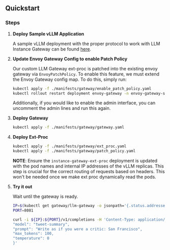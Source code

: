 ## Quickstart

### Steps

1. **Deploy Sample vLLM Application**

   A sample vLLM deployment with the proper protocol to work with LLM Instance Gateway can be found [here](https://github.com/kubernetes-sigs/llm-instance-gateway/blob/6f9869d6595d2d0f8e6febcbec0f348cb44a3012/examples/poc/manifests/samples/vllm-lora-deployment.yaml#L18).

1. **Update Envoy Gateway Config to enable Patch Policy**

   Our custom LLM Gateway ext-proc is patched into the existing envoy gateway via `EnvoyPatchPolicy`. To enable this feature, we must extend the Envoy Gateway config map. To do this, simply run:
   ```bash
   kubectl apply -f ./manifests/gateway/enable_patch_policy.yaml
   kubectl rollout restart deployment envoy-gateway -n envoy-gateway-system

   ```
   Additionally, if you would like to enable the admin interface, you can uncomment the admin lines and run this again.


1. **Deploy Gateway**

   ```bash
   kubectl apply -f ./manifests/gateway/gateway.yaml
   ```

1. **Deploy Ext-Proc**

   ```bash
   kubectl apply -f ./manifests/gateway/ext_proc.yaml
   kubectl apply -f ./manifests/gateway/patch_policy.yaml
   ```
   **NOTE**: Ensure the `instance-gateway-ext-proc` deployment is updated with the pod names and internal IP addresses of the vLLM replicas. This step is crucial for the correct routing of requests based on headers. This won't be needed once we make ext proc dynamically read the pods.

1. **Try it out**

   Wait until the gateway is ready.

   ```bash
   IP=$(kubectl get gateway/llm-gateway -o jsonpath='{.status.addresses[0].value}')
   PORT=8081

   curl -i ${IP}:${PORT}/v1/completions -H 'Content-Type: application/json' -d '{
   "model": "tweet-summary",
   "prompt": "Write as if you were a critic: San Francisco",
   "max_tokens": 100,
   "temperature": 0
   }'
   ```